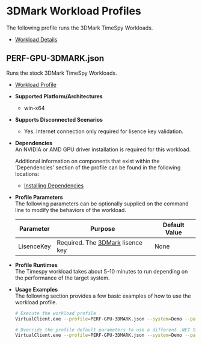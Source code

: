 # 3DMark Workload Profiles
The following profile runs the 3DMark TimeSpy Workloads.

* [Workload Details](./3dmark.md)  

## PERF-GPU-3DMARK.json
Runs the stock 3DMark TimeSpy Workloads.

* [Workload Profile](https://github.com/microsoft/VirtualClient/blob/main/src/VirtualClient/VirtualClient.Main/profiles/PERF-GPU-3DMARK.json) 

* **Supported Platform/Architectures**
  * win-x64

* **Supports Disconnected Scenarios**  
  * Yes. Internet connection only required for lisence key validation.

* **Dependencies**  
  An NVIDIA or AMD GPU driver installation is required for this workload.

  Additional information on components that exist within the 'Dependencies' section of the profile can be found in the following locations:
  * [Installing Dependencies](https://microsoft.github.io/VirtualClient/docs/category/dependencies/)

* **Profile Parameters**  
  The following parameters can be optionally supplied on the command line to modify the behaviors of the workload.

  | Parameter                 | Purpose                                                           | Default Value |
  |---------------------------|-------------------------------------------------------------------|---------------|
  | LisenceKey           | Required. The [3DMark](https://benchmarks.ul.com/3dmark?_ga=2.106445760.293481338.1681124251-1769566625.1681124251#windows) lisence key| None|

* **Profile Runtimes**  
  The Timespy workload takes about 5-10 minutes to run depending on the performance of the target system.

* **Usage Examples**  
  The following section provides a few basic examples of how to use the workload profile.

  ``` bash
  # Execute the workload profile
  VirtualClient.exe --profile=PERF-GPU-3DMARK.json --system=Demo --packageStore="{BlobConnectionString|SAS Uri}"

  # Override the profile default parameters to use a different .NET SDK version
  VirtualClient.exe --profile=PERF-GPU-3DMARK.json --system=Demo --packageStore="{BlobConnectionString|SAS Uri}"
  ```